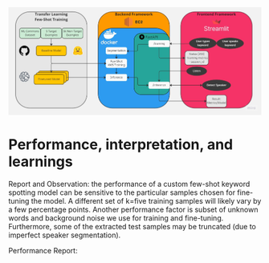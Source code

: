 ![Solution Architecture](MLE11_KWS_Solution_Architecture.jpg)

# Performance, interpretation, and learnings



Report and Observation:
the performance of a custom few-shot keyword spotting model can be sensitive to the particular samples chosen for fine-tuning the model. A different set of k=five training samples will likely vary by a few percentage points. Another performance factor is subset of unknown words and background noise we use for training and fine-tuning. Furthermore, some of the extracted test samples may be truncated (due to imperfect speaker segmentation).

Performance Report:
